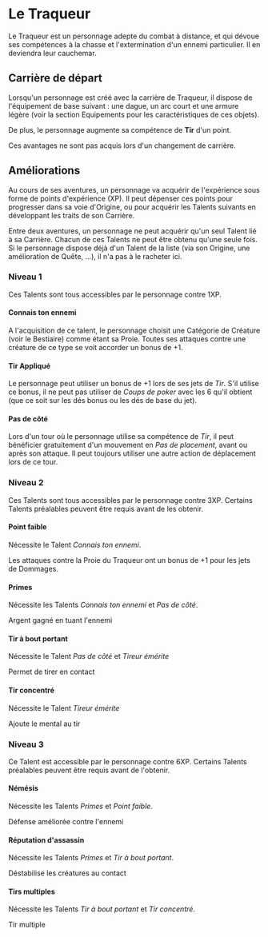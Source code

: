 # Le Traqueur



Le Traqueur est un personnage adepte du combat à distance, et qui dévoue ses compétences à la chasse et l'extermination d'un ennemi particulier. Il en deviendra leur cauchemar.

## Carrière de départ

Lorsqu'un personnage est créé avec la carrière de Traqueur, il dispose de l'équipement de base suivant : une dague, un arc court et une armure légère (voir la section Equipements pour les caractéristiques de ces objets).

De plus, le personnage augmente sa compétence de **Tir** d'un point.

Ces avantages ne sont pas acquis lors d'un changement de carrière.

## Améliorations

Au cours de ses aventures, un personnage va acquérir de l'expérience sous forme de points d'expérience (XP). Il peut dépenser ces points pour progresser dans sa voie d'Origine, ou pour acquérir les Talents suivants en développant les traits de son Carrière.

Entre deux aventures, un personnage ne peut acquérir qu'un seul Talent lié à sa Carrière. Chacun de ces Talents ne peut être obtenu qu'une seule fois. Si le personnage dispose déjà d'un Talent de la liste (via son Origine, une amélioration de Quête, ...), il n'a pas à le racheter ici.

### Niveau 1

Ces Talents sont tous accessibles par le personnage contre 1XP.

#### Connais ton ennemi

A l'acquisition de ce talent, le personnage choisit une Catégorie de Créature (voir le Bestiaire) comme étant sa Proie. Toutes ses attaques contre une créature de ce type se voit accorder un bonus de +1.

#### Tir Appliqué

Le personnage peut utiliser un bonus de +1 lors de ses jets de _Tir_. S'il utilise ce bonus, il ne peut pas utiliser de _Coups de poker_ avec les 6 qu'il obtient (que ce soit sur les dés bonus ou les dés de base du jet).

#### Pas de côté

Lors d'un tour où le personnage utilise sa compétence de _Tir_, il peut bénéficier gratuitement d'un mouvement en _Pas de placement_, avant ou après son attaque. Il peut toujours utiliser une autre action de déplacement lors de ce tour.

### Niveau 2

Ces Talents sont tous accessibles par le personnage contre 3XP. Certains Talents préalables peuvent être requis avant de les obtenir.

#### Point faible

Nécessite le Talent _Connais ton ennemi_.

Les attaques contre la Proie du Traqueur ont un bonus de +1 pour les jets de Dommages.

#### Primes

Nécessite les Talents _Connais ton ennemi_ et _Pas de côté_.

Argent gagné en tuant l'ennemi

#### Tir à bout portant

Nécessite le Talent _Pas de côté_ et _Tireur émérite_

Permet de tirer en contact

#### Tir concentré

Nécessite le Talent _Tireur émérite_

Ajoute le mental au tir

### Niveau 3

Ce Talent est accessible par le personnage contre 6XP. Certains Talents préalables peuvent être requis avant de l'obtenir.

#### Némésis

Nécessite les Talents _Primes_ et _Point faible_.

Défense améliorée contre l'ennemi

#### Réputation d'assassin

Nécessite les Talents _Primes_ et _Tir à bout portant_.

Déstabilise les créatures au contact

#### Tirs multiples

Nécessite les Talents _Tir à bout portant_ et _Tir concentré_.

Tir multiple
